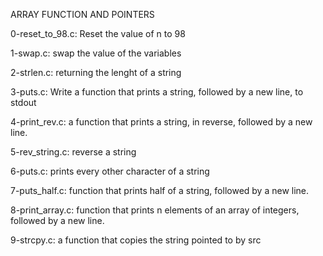 ARRAY FUNCTION AND POINTERS

0-reset_to_98.c: Reset the value of n to 98

1-swap.c: swap the value of the variables

2-strlen.c: returning the lenght of a string

3-puts.c: Write a function that prints a string, followed by a new line, to stdout

4-print_rev.c: a function that prints a string, in reverse, followed by a new line.

5-rev_string.c: reverse a string

6-puts.c: prints every other character of a string

7-puts_half.c: function that prints half of a string, followed by a new line.

8-print_array.c: function that prints n elements of an array of integers, followed by a new line.

9-strcpy.c: a function that copies the string pointed to by src

